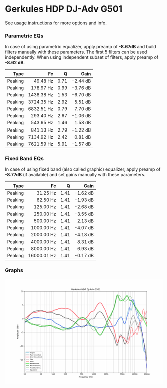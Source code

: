 # Gerkules HDP DJ-Adv G501
See [usage instructions](https://github.com/jaakkopasanen/AutoEq#usage) for more options and info.

### Parametric EQs
In case of using parametric equalizer, apply preamp of **-8.67dB** and build filters manually
with these parameters. The first 5 filters can be used independently.
When using independent subset of filters, apply preamp of **-8.62 dB**.

| Type    | Fc         |    Q | Gain     |
|--------:|-----------:|-----:|---------:|
| Peaking | 49.48 Hz   | 0.71 | -2.44 dB |
| Peaking | 178.97 Hz  | 0.99 | -3.76 dB |
| Peaking | 1438.38 Hz | 1.53 | -6.70 dB |
| Peaking | 3724.35 Hz | 2.92 | 5.51 dB  |
| Peaking | 6832.51 Hz | 0.79 | 7.70 dB  |
| Peaking | 293.40 Hz  | 2.67 | -1.06 dB |
| Peaking | 543.65 Hz  | 1.46 | 1.58 dB  |
| Peaking | 841.13 Hz  | 2.79 | -1.22 dB |
| Peaking | 7134.92 Hz | 2.42 | 0.81 dB  |
| Peaking | 7621.59 Hz | 5.91 | -1.57 dB |

### Fixed Band EQs
In case of using fixed band (also called graphic) equalizer, apply preamp of **-8.77dB**
(if available) and set gains manually with these parameters.

| Type    | Fc          |    Q | Gain     |
|--------:|------------:|-----:|---------:|
| Peaking | 31.25 Hz    | 1.41 | -1.62 dB |
| Peaking | 62.50 Hz    | 1.41 | -1.93 dB |
| Peaking | 125.00 Hz   | 1.41 | -2.68 dB |
| Peaking | 250.00 Hz   | 1.41 | -3.55 dB |
| Peaking | 500.00 Hz   | 1.41 | 2.13 dB  |
| Peaking | 1000.00 Hz  | 1.41 | -4.07 dB |
| Peaking | 2000.00 Hz  | 1.41 | -4.18 dB |
| Peaking | 4000.00 Hz  | 1.41 | 8.31 dB  |
| Peaking | 8000.00 Hz  | 1.41 | 6.93 dB  |
| Peaking | 16000.01 Hz | 1.41 | -0.17 dB |

### Graphs
![](./Gerkules%20HDP%20DJ-Adv%20G501.png)